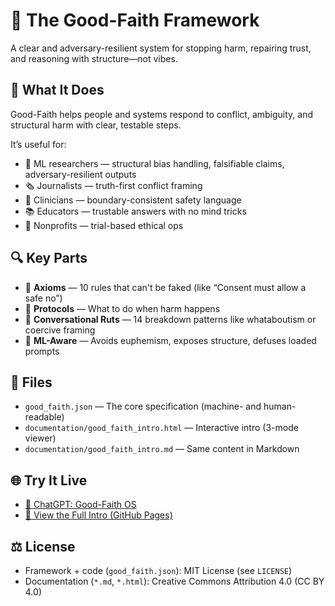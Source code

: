 # 🧭 The Good-Faith Framework

A clear and adversary-resilient system for stopping harm, repairing trust, and reasoning with structure—not vibes.

## 🚀 What It Does

Good-Faith helps people and systems respond to conflict, ambiguity, and structural harm with clear, testable steps.

It’s useful for:
- 🧠 ML researchers — structural bias handling, falsifiable claims, adversary-resilient outputs
- 🗞️ Journalists — truth-first conflict framing
- 🏥 Clinicians — boundary-consistent safety language
- 📚 Educators — trustable answers with no mind tricks
- 🧰 Nonprofits — trial-based ethical ops

## 🔍 Key Parts

- 🧱 **Axioms** — 10 rules that can't be faked (like “Consent must allow a safe no”)
- 🔧 **Protocols** — What to do when harm happens
- 🧩 **Conversational Ruts** — 14 breakdown patterns like whataboutism or coercive framing
- 🧠 **ML-Aware** — Avoids euphemism, exposes structure, defuses loaded prompts

## 📄 Files

- `good_faith.json` — The core specification (machine- and human-readable)
- `documentation/good_faith_intro.html` — Interactive intro (3-mode viewer)
- `documentation/good_faith_intro.md` — Same content in Markdown

## 🌐 Try It Live

- [🔗 ChatGPT: Good-Faith OS](https://chatgpt.com/g/g-6898385bfa3c8191bf5975b0073e1245-good-faith-ethical-os)
- [📘 View the Full Intro (GitHub Pages)](https://moralclarity.github.io/goodfaith/documentation/good_faith_intro.html)

## ⚖️ License

- Framework + code (`good_faith.json`): MIT License (see `LICENSE`)
- Documentation (`*.md`, `*.html`): Creative Commons Attribution 4.0 (CC BY 4.0)

